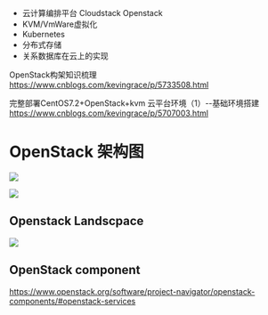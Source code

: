 

 - 云计算编排平台  Cloudstack  Openstack
 - KVM/VmWare虚拟化  
 - Kubernetes
 - 分布式存储
 - 关系数据库在云上的实现
 
 


OpenStack构架知识梳理
https://www.cnblogs.com/kevingrace/p/5733508.html


完整部署CentOS7.2+OpenStack+kvm 云平台环境（1）--基础环境搭建
https://www.cnblogs.com/kevingrace/p/5707003.html

# OpenStack 架构图
![](https://images2015.cnblogs.com/blog/907596/201608/907596-20160803154744809-483681990.png)


![](https://www.openstack.org/software/images/diagram/overview-diagram-new.svg)


## Openstack Landscpace 
![](https://www.openstack.org/software/images/map/openstack-map-v20180601.svg)


## OpenStack component

https://www.openstack.org/software/project-navigator/openstack-components/#openstack-services

